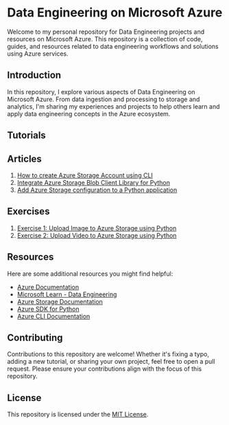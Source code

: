 # Data Engineering on Microsoft Azure

Welcome to my personal repository for Data Engineering projects and resources on Microsoft Azure. This repository is a collection of code, guides, and resources related to data engineering workflows and solutions using Azure services.

## Introduction

In this repository, I explore various aspects of Data Engineering on Microsoft Azure. From data ingestion and processing to storage and analytics, I'm sharing my experiences and projects to help others learn and apply data engineering concepts in the Azure ecosystem.

<!--- ## Projects

Here are some of the key projects am going to work on:

1. **Azure Data Factory ETL Pipeline:**
   Building an end-to-end ETL pipeline using Azure Data Factory to extract data from multiple sources, transform it, and load it into Azure SQL Data Warehouse.

2. **Real-time Stream Processing with Azure Stream Analytics:**
   Implementing a real-time data processing solution using Azure Stream Analytics to analyze incoming data streams and trigger actions based on conditions.

3. **Data Lake Storage and Databricks Integration:**
   Exploring the integration between Azure Data Lake Storage and Azure Databricks for scalable data processing and analysis.
--->

## Tutorials

## Articles

1. [How to create Azure Storage Account using CLI](articles/Article1-Create-Storage-Account.md)
2. [Integrate Azure Storage Blob Client Library for Python](articles/Article2-Integrate-Blob-Library.md)
3. [Add Azure Storage configuration to a Python application](articles/Article3-Add-Storage-Configuration.md)

## Exercises

1. [Exercise 1: Upload Image to Azure Storage using Python](exercises/Exercise1-Upload-Image.md)
2. [Exercise 2: Upload Video to Azure Storage using Python](exercises/Exercise2-Upload-Video.md)

## Resources
Here are some additional resources you might find helpful:

- [Azure Documentation](https://docs.microsoft.com/en-us/azure/)
- [Microsoft Learn - Data Engineering](https://learn.microsoft.com/en-us/azure/data-engineering/)
- [Azure Storage Documentation](https://docs.microsoft.com/en-us/azure/storage/)
- [Azure SDK for Python](https://github.com/Azure/azure-sdk-for-python)
- [Azure CLI Documentation](https://docs.microsoft.com/en-us/cli/azure/)

## Contributing

Contributions to this repository are welcome! Whether it's fixing a typo, adding a new tutorial, or sharing your own project, feel free to open a pull request. Please ensure your contributions align with the focus of this repository.

## License

This repository is licensed under the [MIT License](LICENSE).
